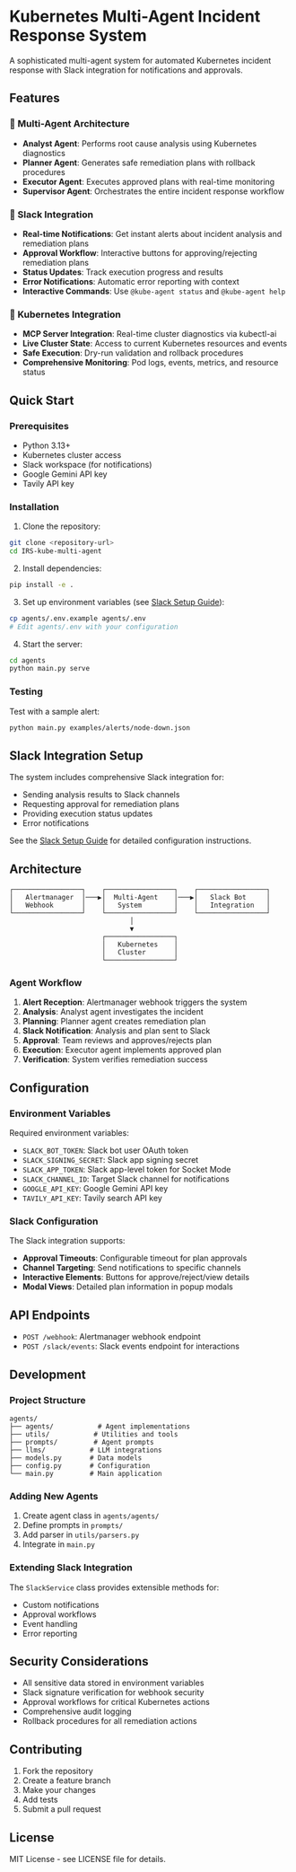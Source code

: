 # Kubernetes Multi-Agent Incident Response System

A sophisticated multi-agent system for automated Kubernetes incident response with Slack integration for notifications and approvals.

## Features

### 🤖 Multi-Agent Architecture

- **Analyst Agent**: Performs root cause analysis using Kubernetes diagnostics
- **Planner Agent**: Generates safe remediation plans with rollback procedures
- **Executor Agent**: Executes approved plans with real-time monitoring
- **Supervisor Agent**: Orchestrates the entire incident response workflow

### 📱 Slack Integration

- **Real-time Notifications**: Get instant alerts about incident analysis and remediation plans
- **Approval Workflow**: Interactive buttons for approving/rejecting remediation plans
- **Status Updates**: Track execution progress and results
- **Error Notifications**: Automatic error reporting with context
- **Interactive Commands**: Use `@kube-agent status` and `@kube-agent help`

### 🔧 Kubernetes Integration

- **MCP Server Integration**: Real-time cluster diagnostics via kubectl-ai
- **Live Cluster State**: Access to current Kubernetes resources and events
- **Safe Execution**: Dry-run validation and rollback procedures
- **Comprehensive Monitoring**: Pod logs, events, metrics, and resource status

## Quick Start

### Prerequisites

- Python 3.13+
- Kubernetes cluster access
- Slack workspace (for notifications)
- Google Gemini API key
- Tavily API key

### Installation

1. Clone the repository:

```bash
git clone <repository-url>
cd IRS-kube-multi-agent
```

2. Install dependencies:

```bash
pip install -e .
```

3. Set up environment variables (see [Slack Setup Guide](docs/SLACK_SETUP.md)):

```bash
cp agents/.env.example agents/.env
# Edit agents/.env with your configuration
```

4. Start the server:

```bash
cd agents
python main.py serve
```

### Testing

Test with a sample alert:

```bash
python main.py examples/alerts/node-down.json
```

## Slack Integration Setup

The system includes comprehensive Slack integration for:

- Sending analysis results to Slack channels
- Requesting approval for remediation plans
- Providing execution status updates
- Error notifications

See the [Slack Setup Guide](docs/SLACK_SETUP.md) for detailed configuration instructions.

## Architecture

```
┌─────────────────┐    ┌─────────────────┐    ┌─────────────────┐
│   Alertmanager  │───▶│  Multi-Agent    │───▶│   Slack Bot     │
│   Webhook       │    │   System        │    │   Integration   │
└─────────────────┘    └─────────────────┘    └─────────────────┘
                              │
                              ▼
                       ┌─────────────────┐
                       │   Kubernetes    │
                       │   Cluster       │
                       └─────────────────┘
```

### Agent Workflow

1. **Alert Reception**: Alertmanager webhook triggers the system
2. **Analysis**: Analyst agent investigates the incident
3. **Planning**: Planner agent creates remediation plan
4. **Slack Notification**: Analysis and plan sent to Slack
5. **Approval**: Team reviews and approves/rejects plan
6. **Execution**: Executor agent implements approved plan
7. **Verification**: System verifies remediation success

## Configuration

### Environment Variables

Required environment variables:

- `SLACK_BOT_TOKEN`: Slack bot user OAuth token
- `SLACK_SIGNING_SECRET`: Slack app signing secret
- `SLACK_APP_TOKEN`: Slack app-level token for Socket Mode
- `SLACK_CHANNEL_ID`: Target Slack channel for notifications
- `GOOGLE_API_KEY`: Google Gemini API key
- `TAVILY_API_KEY`: Tavily search API key

### Slack Configuration

The Slack integration supports:

- **Approval Timeouts**: Configurable timeout for plan approvals
- **Channel Targeting**: Send notifications to specific channels
- **Interactive Elements**: Buttons for approve/reject/view details
- **Modal Views**: Detailed plan information in popup modals

## API Endpoints

- `POST /webhook`: Alertmanager webhook endpoint
- `POST /slack/events`: Slack events endpoint for interactions

## Development

### Project Structure

```
agents/
├── agents/           # Agent implementations
├── utils/           # Utilities and tools
├── prompts/         # Agent prompts
├── llms/           # LLM integrations
├── models.py       # Data models
├── config.py       # Configuration
└── main.py         # Main application
```

### Adding New Agents

1. Create agent class in `agents/agents/`
2. Define prompts in `prompts/`
3. Add parser in `utils/parsers.py`
4. Integrate in `main.py`

### Extending Slack Integration

The `SlackService` class provides extensible methods for:

- Custom notifications
- Approval workflows
- Event handling
- Error reporting

## Security Considerations

- All sensitive data stored in environment variables
- Slack signature verification for webhook security
- Approval workflows for critical Kubernetes actions
- Comprehensive audit logging
- Rollback procedures for all remediation actions

## Contributing

1. Fork the repository
2. Create a feature branch
3. Make your changes
4. Add tests
5. Submit a pull request

## License

MIT License - see LICENSE file for details.
